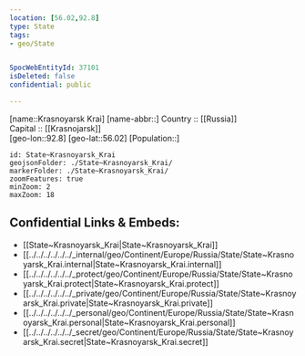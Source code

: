 ```yaml
---
location: [56.02,92.8] 
type: State
tags:
- geo/State


SpocWebEntityId: 37101
isDeleted: false
confidential: public

---
```

[name::Krasnoyarsk Krai] 
[name-abbr::] 
Country :: [[Russia]]  
Capital :: [[Krasnojarsk]]  
[geo-lon::92.8] 
[geo-lat::56.02] 
[Population::] 



```leaflet
id: State~Krasnoyarsk_Krai
geojsonFolder: ./State~Krasnoyarsk_Krai/
markerFolder: ./State~Krasnoyarsk_Krai/
zoomFeatures: true 
minZoom: 2 
maxZoom: 18
```


## Confidential Links & Embeds: 
- [[State~Krasnoyarsk_Krai|State~Krasnoyarsk_Krai]]  
- [[../../../../../../_internal/geo/Continent/Europe/Russia/State/State~Krasnoyarsk_Krai.internal|State~Krasnoyarsk_Krai.internal]] 
- [[../../../../../../_protect/geo/Continent/Europe/Russia/State/State~Krasnoyarsk_Krai.protect|State~Krasnoyarsk_Krai.protect]] 
- [[../../../../../../_private/geo/Continent/Europe/Russia/State/State~Krasnoyarsk_Krai.private|State~Krasnoyarsk_Krai.private]] 
- [[../../../../../../_personal/geo/Continent/Europe/Russia/State/State~Krasnoyarsk_Krai.personal|State~Krasnoyarsk_Krai.personal]] 
- [[../../../../../../_secret/geo/Continent/Europe/Russia/State/State~Krasnoyarsk_Krai.secret|State~Krasnoyarsk_Krai.secret]] 
